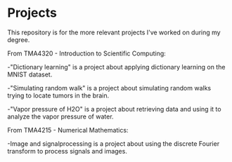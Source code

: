 # Projects

This repository is for the more relevant projects I've worked on during my degree.

From TMA4320 - Introduction to Scientific Computing:

-"Dictionary learning" is a project about applying dictionary learning on the MNIST dataset.

-"Simulating random walk" is a project about simulating random walks trying to locate tumors in the brain.

-"Vapor pressure of H2O" is a project about retrieving data and using it to analyze the vapor pressure of water.

From TMA4215 - Numerical Mathematics:

-Image and signalprocessing is a project about using the discrete Fourier transform to process signals and images.
